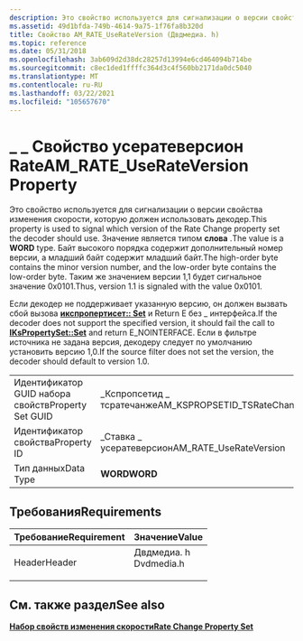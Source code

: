 ```yaml
---
description: Это свойство используется для сигнализации о версии свойства изменения скорости, которую должен использовать декодер.
ms.assetid: 49d1bfda-749b-4614-9a75-1f76fa8b320d
title: Свойство AM_RATE_UseRateVersion (Двдмедиа. h)
ms.topic: reference
ms.date: 05/31/2018
ms.openlocfilehash: 3ab609d2d38dc28257d13994e6cd464094b714be
ms.sourcegitcommit: c8ec1ded1ffffc364d3c4f560bb2171da0dc5040
ms.translationtype: MT
ms.contentlocale: ru-RU
ms.lasthandoff: 03/22/2021
ms.locfileid: "105657670"
---
```

# <a name="am_rate_userateversion-property"></a><span data-ttu-id="887b6-103">\_ \_ Свойство усератеверсион Rate</span><span class="sxs-lookup"><span data-stu-id="887b6-103">AM\_RATE\_UseRateVersion Property</span></span>

<span data-ttu-id="887b6-104">Это свойство используется для сигнализации о версии свойства изменения скорости, которую должен использовать декодер.</span><span class="sxs-lookup"><span data-stu-id="887b6-104">This property is used to signal which version of the Rate Change property set the decoder should use.</span></span> <span data-ttu-id="887b6-105">Значение является типом **слова** .</span><span class="sxs-lookup"><span data-stu-id="887b6-105">The value is a **WORD** type.</span></span> <span data-ttu-id="887b6-106">Байт высокого порядка содержит дополнительный номер версии, а младший байт содержит младший байт.</span><span class="sxs-lookup"><span data-stu-id="887b6-106">The high-order byte contains the minor version number, and the low-order byte contains the low-order byte.</span></span> <span data-ttu-id="887b6-107">Таким же значением версии 1,1 будет сигнальное значение 0x0101.</span><span class="sxs-lookup"><span data-stu-id="887b6-107">Thus, version 1.1 is signaled with the value 0x0101.</span></span>

<span data-ttu-id="887b6-108">Если декодер не поддерживает указанную версию, он должен вызвать сбой вызова [**икспропертисет:: Set**](ikspropertyset-set.md) и Return E без \_ интерфейса.</span><span class="sxs-lookup"><span data-stu-id="887b6-108">If the decoder does not support the specified version, it should fail the call to [**IKsPropertySet::Set**](ikspropertyset-set.md) and return E\_NOINTERFACE.</span></span> <span data-ttu-id="887b6-109">Если в фильтре источника не задана версия, декодеру следует по умолчанию установить версию 1,0.</span><span class="sxs-lookup"><span data-stu-id="887b6-109">If the source filter does not set the version, the decoder should default to version 1.0.</span></span>



|                   |                               |
|-------------------|-------------------------------|
| <span data-ttu-id="887b6-110">Идентификатор GUID набора свойств</span><span class="sxs-lookup"><span data-stu-id="887b6-110">Property Set GUID</span></span> | <span data-ttu-id="887b6-111">\_Кспропсетид \_ тсратечанже</span><span class="sxs-lookup"><span data-stu-id="887b6-111">AM\_KSPROPSETID\_TSRateChange</span></span> |
| <span data-ttu-id="887b6-112">Идентификатор свойства</span><span class="sxs-lookup"><span data-stu-id="887b6-112">Property ID</span></span>       | <span data-ttu-id="887b6-113">\_Ставка \_ усератеверсион</span><span class="sxs-lookup"><span data-stu-id="887b6-113">AM\_RATE\_UseRateVersion</span></span>      |
| <span data-ttu-id="887b6-114">Тип данных</span><span class="sxs-lookup"><span data-stu-id="887b6-114">Data Type</span></span>         | <span data-ttu-id="887b6-115">**WORD**</span><span class="sxs-lookup"><span data-stu-id="887b6-115">**WORD**</span></span>                      |



 

## <a name="requirements"></a><span data-ttu-id="887b6-116">Требования</span><span class="sxs-lookup"><span data-stu-id="887b6-116">Requirements</span></span>



| <span data-ttu-id="887b6-117">Требование</span><span class="sxs-lookup"><span data-stu-id="887b6-117">Requirement</span></span> | <span data-ttu-id="887b6-118">Значение</span><span class="sxs-lookup"><span data-stu-id="887b6-118">Value</span></span> |
|-------------------|---------------------------------------------------------------------------------------|
| <span data-ttu-id="887b6-119">Header</span><span class="sxs-lookup"><span data-stu-id="887b6-119">Header</span></span><br/> | <dl> <span data-ttu-id="887b6-120"><dt>Двдмедиа. h</dt></span><span class="sxs-lookup"><span data-stu-id="887b6-120"><dt>Dvdmedia.h</dt></span></span> </dl> |



## <a name="see-also"></a><span data-ttu-id="887b6-121">См. также раздел</span><span class="sxs-lookup"><span data-stu-id="887b6-121">See also</span></span>

<dl> <dt>

[<span data-ttu-id="887b6-122">**Набор свойств изменения скорости**</span><span class="sxs-lookup"><span data-stu-id="887b6-122">**Rate Change Property Set**</span></span>](rate-change-property-set.md)
</dt> </dl>

 

 





